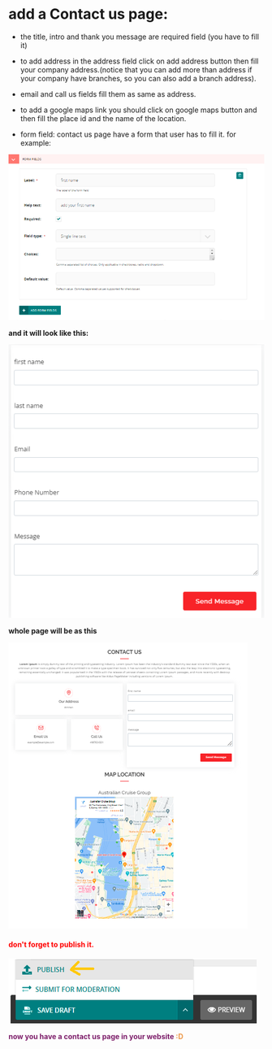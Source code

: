 # add a Contact us page:

- the title, intro and thank you message are required field (you have to fill it)

- to add address in the address field click on add address button then fill your company address.(notice that you can add more than address if your company have branches, so you can also add a branch address).

- email and call us fields fill them as same as address.

- to add a google maps link  you should click on google maps button and then fill the place id and the name of the location.

- form field: contact us page have a form that user has to fill it. for example:

![form field example](../../images/adding_pages/form_field_example.PNG)

**and it will look like this:**

![website form example](../../images/adding_pages/form_example.PNG)

**whole page will be as this**

![contact us page example](../../images/adding_pages/contact_us_example.PNG)

<h4 style='color:red'>don't forget to publish it.</h4>

![publish contact us page](../../images/microsites/publish.png)

<p style='color:#7D1E6A;font-weight:bold;'>now you have a contact us page in your website <span style='color:#EC994B'>:D</span> </p>